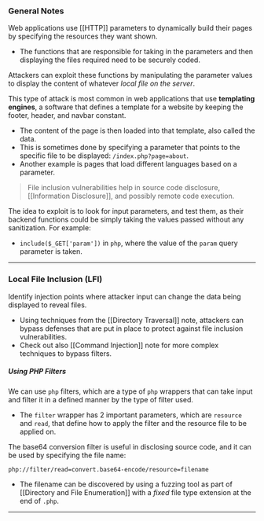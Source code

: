 ### General Notes

Web applications use [[HTTP]] parameters to dynamically build their pages by specifying the resources they want shown.
- The functions that are responsible for taking in the parameters and then displaying the files required need to be securely coded.

Attackers can exploit these functions by manipulating the parameter values to display the content of whatever *local file on the server*. 

This type of attack is most common in web applications that use **templating engines**, a software that defines a template for a website by keeping the footer, header, and navbar constant.
- The content of the page is then loaded into that template, also called the data.
- This is sometimes done by specifying a parameter that points to the specific file to be displayed: `/index.php?page=about`.
- Another example is pages that load different languages based on a parameter.

> File inclusion vulnerabilities help in source code disclosure, [[Information Disclosure]], and possibly remote code execution. 

The idea to exploit is to look for input parameters, and test them, as their backend functions could be simply taking the values passed without any sanitization. For example: 
- `include($_GET['param'])` in `php`, where the value of the `param` query parameter is taken.

---
### Local File Inclusion (LFI)

Identify injection points where attacker input can change the data being displayed to reveal files.
- Using techniques from the [[Directory Traversal]] note, attackers can bypass defenses that are put in place to protect against file inclusion vulnerabilities.
- Check out also [[Command Injection]] note for more complex techniques to bypass filters.

##### Using PHP Filters

We can use `php` filters, which are a type of `php` wrappers that can take input and filter it in a defined manner by the type of filter used.
- The `filter` wrapper has 2 important parameters, which are `resource` and `read`, that define how to apply the filter and the resource file to be applied on.

The base64 conversion filter is useful in disclosing source code, and it can be used by specifying the file name:
```url
php://filter/read=convert.base64-encode/resource=filename
```
- The filename can be discovered by using a fuzzing tool as part of [[Directory and File Enumeration]] with a *fixed* file type extension at the end of `.php`.

---

